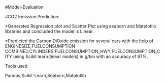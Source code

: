 #Model-Evaluation 

#CO2 Emission Prediction: 

*Generated Regression plot and Scatter Plot using seaborn and Matplotlib libraries and concluded the model is Linear.

*Predicted the Carbon DiOxide emission for several cars with the help of ENGINESIZE,FUELCONSUMPTION COMBINED,CYLINDERS,FUELCONSUMPTION_HWY,FUELCONSUMPTION_CITY      using Scikit learn(linear models) in g/km with an accuracy of 87%.

Tools used: 

Pandas,Scikit-Learn,Seaborn,Matplotlib
